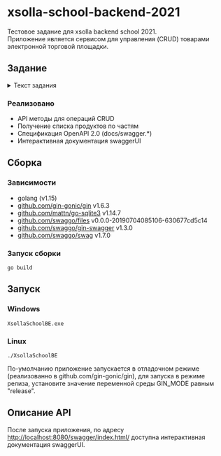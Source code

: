 # xsolla-school-backend-2021
Тестовое задание для xsolla backend school 2021.  
Приложение является сервисом для управления (CRUD) товарами электронной торговой площадки.

## Задание
<details>
    <summary>Текст задания</summary>
    
### Обязательная часть
**Задача**: реализация системы управления товарами для площадки электронной коммерции (от англ. *e-commerce*).

Представь, что ты решил основать компанию. Вы занимаетесь реализацией решений, которые помогают разработчикам и издателям игр (ваша целевая аудитория). Главная задача представителей целевой аудитории — это продажа таких товаров, как игры, мерч, виртуальная валюта и др. Таким образом, ваша первая задача — дать возможность управлять товарами с помощью [RESTful API](https://searchapparchitecture.techtarget.com/definition/RESTful-API).

Для реализации прототипа системы напишите:
* Методы API для управления товарами — [операции CRUD](https://ru.wikipedia.org/wiki/CRUD). Товар определяется уникальным идентификатором и обязательно должен иметь [SKU](https://ru.wikipedia.org/wiki/SKU), имя, тип, стоимость. Предполагается наличие следующих [REST-методов](https://restfulapi.net/http-methods):
    * **Создание товара**. Метод генерирует и возвращает уникальный идентификатор товара.
    * **Редактирование товара**. Метод изменяет все данные о товаре по его идентификатору или SKU.
    * **Удаление товара по его идентификатору или SKU**.
    * **Получение информации о товаре по его идентификатору или SKU**.
    * <a name="get_items_catalog"></a>**Получение каталога товаров**. Метод возвращает список всех добавленных товаров.  
    Обратите внимание, что товаров может быть много. Необходимо предусмотреть возможность снижения нагрузки на сервис. **Вариант реализации**: возвращайте список товаров по частям.
* [Документацию в README](https://medium.com/xsolla-tech/tips-to-help-developer-improve-their-test-tasks-69d5a3b948d3). Обязательно укажите последовательность действий для запуска и локального тестирования API.

### Дополнительная часть
**Задача**: доработка системы управления товарами.

Мы предлагаем следующий список доработок:
* Фильтрация товаров по их типу и/или стоимости в методе получения каталога товаров.
* Спецификация OpenAPI [2.0](https://swagger.io/specification/v2/) или [3.0](https://swagger.io/specification/) (бывший Swagger). Документация для разработанного REST API.
* [Dockerfile](https://www.youtube.com/watch?v=QF4ZF857m44) для создания образа приложения системы. Желательно наличие файла Docker-compose.
* Модульные и функциональные тесты.
* Развертывание приложения на любом публичном хостинге, например, на [heroku](https://www.heroku.com/).

Выполнение пунктов из дополнительной части не является обязательным условием для прохождения тестового задания. Однако выполнение даже нескольких пунктов поможет нам составить более четкую картину о твоих знаниях и навыках.
 
</details>

### Реализовано
* API методы для операций CRUD
* Получение списка продуктов по частям
* Спецификация OpenAPI 2.0 (docs/swagger.*)
* Интерактивная документация swaggerUI


## Сборка
### Зависимости
* golang (v1.15)
* [github.com/gin-gonic/gin](github.com/gin-gonic/gin) v1.6.3
* [github.com/mattn/go-sqlite3](github.com/mattn/go-sqlite3) v1.14.7
* [github.com/swaggo/files](github.com/swaggo/files) v0.0.0-20190704085106-630677cd5c14
* [github.com/swaggo/gin-swagger](github.com/swaggo/gin-swagger) v1.3.0
* [github.com/swaggo/swag](github.com/swaggo/swag) v1.7.0

### Запуск сборки
    go build
    
    
## Запуск
### Windows
    XsollaSchoolBE.exe
    
### Linux
    ./XsollaSchoolBE
    
По-умолчанию приложение запускается в отладочном режиме (реализованно в github.com/gin-gonic/gin), для запуска в режиме релиза, установите значение переменной среды GIN_MODE равным "release".

## Описание API 
После запуска приложения, по адресу [http://localhost:8080/swagger/index.html/](http://localhost:8080/swagger/index.html/) доступна интерактивная документация swaggerUI.

